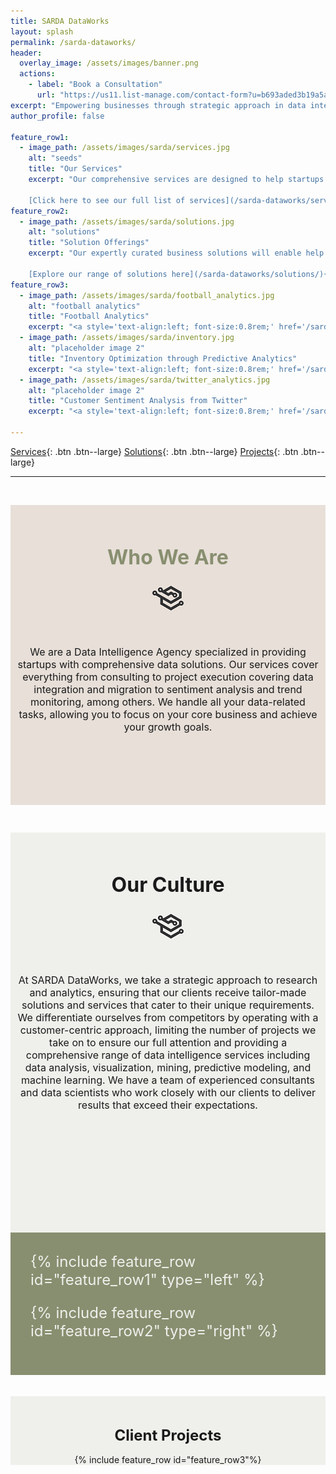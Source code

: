 ```yaml
---
title: SARDA DataWorks
layout: splash
permalink: /sarda-dataworks/
header:
  overlay_image: /assets/images/banner.png
  actions:
    - label: "Book a Consultation"
      url: "https://us11.list-manage.com/contact-form?u=b693aded3b19a5a397b4b006b&form_id=89710de75f2ed89d674fd08f323b38fb"
excerpt: "Empowering businesses through strategic approach in data intelligence."
author_profile: false

feature_row1:
  - image_path: /assets/images/sarda/services.jpg
    alt: "seeds"
    title: "Our Services"
    excerpt: "Our comprehensive services are designed to help startups achieve their data-driven goals, from data acquisition to analysis and visualization.<br><br>
	
	[Click here to see our full list of services](/sarda-dataworks/services/){: .off-white}" 
feature_row2:
  - image_path: /assets/images/sarda/solutions.jpg
    alt: "solutions"
    title: "Solution Offerings"
    excerpt: "Our expertly curated business solutions will enable help you overcome data-related challenges. Our team of experts works with startups to understand their unique requirements and provides them with tailored solutions to help them gain valuable insights, improve efficiency and boost their bottom line.<br><br>

	[Explore our range of solutions here](/sarda-dataworks/solutions/){: .off-white}" 
feature_row3:
  - image_path: /assets/images/sarda/football_analytics.jpg
    alt: "football analytics"
    title: "Football Analytics"
    excerpt: "<a style='text-align:left; font-size:0.8rem;' href='/sarda-dataworks/projects/#football-analytics'>Read Football Analytics project description</a>"
  - image_path: /assets/images/sarda/inventory.jpg
    alt: "placeholder image 2"
    title: "Inventory Optimization through Predictive Analytics"
    excerpt: "<a style='text-align:left; font-size:0.8rem;' href='/sarda-dataworks/projects/#inventory-optimization'>Read Inventory Optimization project description</a>"
  - image_path: /assets/images/sarda/twitter_analytics.jpg
    alt: "placeholder image 2"
    title: "Customer Sentiment Analysis from Twitter"
    excerpt: "<a style='text-align:left; font-size:0.8rem;' href='/sarda-dataworks/projects/#twitter-analytics'>Read Sentiment Analysis project description</a>"

---
```


[Services](/sarda-dataworks/services/){: .btn .btn--large} [Solutions](/sarda-dataworks/solutions/){: .btn .btn--large} [Projects](/sarda-dataworks/projects/){: .btn .btn--large}

---
<div style="width:100%; background-color:#E7DFD8; height:30rem; text-align:center;">
  <h1 style="padding-top:4rem; color: #888F70; font-size:2rem;">Who We Are</h1>
  <img src="/assets/images/sarda/logo_beige_bg.png">
  <p style="padding:2rem 0.5rem 0rem 0.5rem; font-size:1rem;"> 
    We are a Data Intelligence Agency specialized in providing startups with comprehensive data solutions. Our services cover everything from consulting to project execution covering data integration and migration to sentiment analysis and trend monitoring, among others. We handle all your data-related tasks, allowing you to focus on your core business and achieve your growth goals.
  </p>
</div>
<div style="width:100%; background-color:#EFF0EC; height:40rem; text-align:center;">
  <h1 style="padding-top:4rem; font-size:2rem;">Our Culture</h1>
  <img src="/assets/images/sarda/logo_EFF0EC_bg.png">
  <p style="padding:2rem 0.5rem 0rem 0.5rem; font-size:1rem;">
    At SARDA DataWorks, we take a strategic approach to research and analytics, ensuring that our clients receive tailor-made solutions and services that cater to their unique requirements. We differentiate ourselves from competitors by operating with a customer-centric approach, limiting the number of projects we take on to ensure our full attention and providing a comprehensive range of data intelligence services including data analysis, visualization, mining, predictive modeling, and machine learning. We have a team of experienced consultants and data scientists who work closely with our clients to deliver results that exceed their expectations.
  </p>
</div>

<div style="font-size:1.5rem; color:#EFF0EC; background-color:#888F70; padding:2rem;">
  {% include feature_row id="feature_row1" type="left" %}

  {% include feature_row id="feature_row2" type="right" %}
</div>

<div style="background-color:#EFF0EC; text-align:center;">
  <h1 style="padding-top:3rem; font-size:1.5rem;">Client Projects</h1>
  {% include feature_row id="feature_row3"%}
</div>





